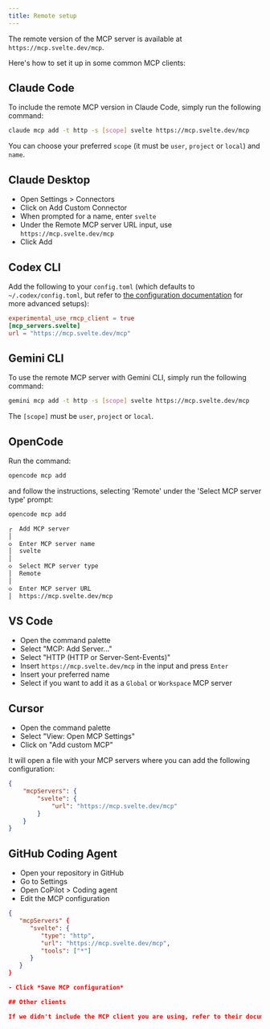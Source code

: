 ```yaml
---
title: Remote setup
---
```


The remote version of the MCP server is available at `https://mcp.svelte.dev/mcp`.

Here's how to set it up in some common MCP clients:

## Claude Code

To include the remote MCP version in Claude Code, simply run the following command:

```bash
claude mcp add -t http -s [scope] svelte https://mcp.svelte.dev/mcp
```

You can choose your preferred `scope` (it must be `user`, `project` or `local`) and `name`.

## Claude Desktop

- Open Settings > Connectors
- Click on Add Custom Connector
- When prompted for a name, enter `svelte`
- Under the Remote MCP server URL input, use `https://mcp.svelte.dev/mcp`
- Click Add

## Codex CLI

Add the following to your `config.toml` (which defaults to `~/.codex/config.toml`, but refer to [the configuration documentation](https://github.com/openai/codex/blob/main/docs/config.md) for more advanced setups):

```toml
experimental_use_rmcp_client = true
[mcp_servers.svelte]
url = "https://mcp.svelte.dev/mcp"
```

## Gemini CLI

To use the remote MCP server with Gemini CLI, simply run the following command:

```bash
gemini mcp add -t http -s [scope] svelte https://mcp.svelte.dev/mcp
```

The `[scope]` must be `user`, `project` or `local`.

## OpenCode

Run the command:

```bash
opencode mcp add
```

and follow the instructions, selecting 'Remote' under the 'Select MCP server type' prompt:

```bash
opencode mcp add

┌  Add MCP server
│
◇  Enter MCP server name
│  svelte
│
◇  Select MCP server type
│  Remote
│
◇  Enter MCP server URL
│  https://mcp.svelte.dev/mcp
```

## VS Code

- Open the command palette
- Select "MCP: Add Server..."
- Select "HTTP (HTTP or Server-Sent-Events)"
- Insert `https://mcp.svelte.dev/mcp` in the input and press `Enter`
- Insert your preferred name
- Select if you want to add it as a `Global` or `Workspace` MCP server

## Cursor

- Open the command palette
- Select "View: Open MCP Settings"
- Click on "Add custom MCP"

It will open a file with your MCP servers where you can add the following configuration:

```json
{
	"mcpServers": {
		"svelte": {
			"url": "https://mcp.svelte.dev/mcp"
		}
	}
}
```

## GitHub Coding Agent

- Open your repository in GitHub
- Go to Settings
- Open CoPilot > Coding agent
- Edit the MCP configuration
```json
{
   "mcpServers" {
      "svelte": {
         "type": "http",
         "url": "https://mcp.svelte.dev/mcp",
         "tools": ["*"]
      }
   } 
}

- Click *Save MCP configuration*

## Other clients

If we didn't include the MCP client you are using, refer to their documentation for `remote` servers and use `https://mcp.svelte.dev/mcp` as the URL.
